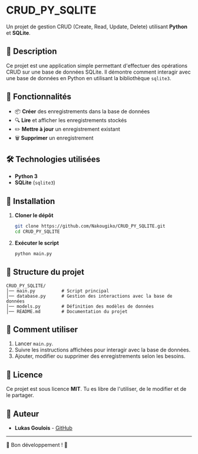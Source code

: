 # CRUD_PY_SQLITE

Un projet de gestion CRUD (Create, Read, Update, Delete) utilisant **Python** et **SQLite**.

## 📝 Description
Ce projet est une application simple permettant d'effectuer des opérations CRUD sur une base de données SQLite. Il démontre comment interagir avec une base de données en Python en utilisant la bibliothèque `sqlite3`.

## 📌 Fonctionnalités
- 📦 **Créer** des enregistrements dans la base de données
- 🔍 **Lire** et afficher les enregistrements stockés
- ✏️ **Mettre à jour** un enregistrement existant
- 🗑 **Supprimer** un enregistrement

## 🛠 Technologies utilisées
- **Python 3**
- **SQLite** (`sqlite3`)

## 🚀 Installation
1. **Cloner le dépôt**
   ```bash
   git clone https://github.com/Nakougiko/CRUD_PY_SQLITE.git
   cd CRUD_PY_SQLITE
   ```
2. **Exécuter le script**
   ```bash
   python main.py
   ```

## 📂 Structure du projet
```
CRUD_PY_SQLITE/
│── main.py          # Script principal
│── database.py      # Gestion des interactions avec la base de données
│── models.py        # Définition des modèles de données
│── README.md        # Documentation du projet
```

## 📌 Comment utiliser
1. Lancer `main.py`.
2. Suivre les instructions affichées pour interagir avec la base de données.
3. Ajouter, modifier ou supprimer des enregistrements selon les besoins.

## 📜 Licence
Ce projet est sous licence **MIT**. Tu es libre de l'utiliser, de le modifier et de le partager.

## 👤 Auteur
- **Lukas Goulois** - [GitHub](https://github.com/Nakougiko)

---
🚀 Bon développement ! 🎯
